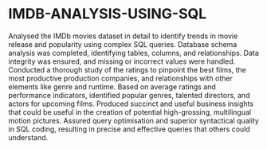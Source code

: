 # IMDB-ANALYSIS-USING-SQL
Analysed the IMDb movies dataset in detail to identify trends in movie release and popularity using complex SQL queries.
Database schema analysis was completed, identifying tables, columns, and relationships. Data integrity was ensured, and missing or incorrect values were handled.
Conducted a thorough study of the ratings to pinpoint the best films, the most productive production companies, and relationships with other elements like genre and runtime.
Based on average ratings and performance indicators, identified popular genres, talented directors, and actors for upcoming films.
Produced succinct and useful business insights that could be useful in the creation of potential high-grossing, multilingual motion pictures.
Assured query optimisation and superior syntactical quality in SQL coding, resulting in precise and effective queries that others could understand.

